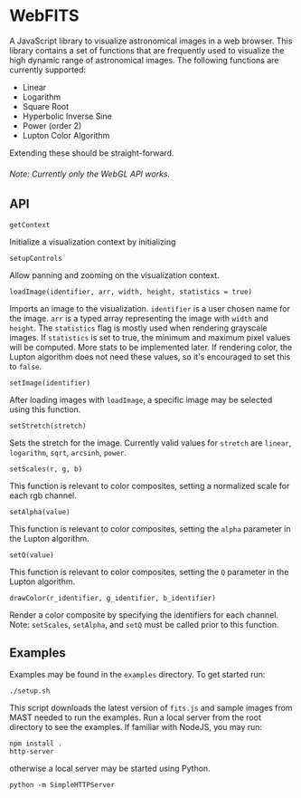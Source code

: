 # WebFITS

A JavaScript library to visualize astronomical images in a web browser.  This library contains a set of functions that are frequently used to visualize the high dynamic range of astronomical images.  The following functions are currently supported:

  * Linear
  * Logarithm
  * Square Root
  * Hyperbolic Inverse Sine
  * Power (order 2)
  * Lupton Color Algorithm

Extending these should be straight-forward.

###### Note: Currently only the WebGL API works.

## API


    getContext
Initialize a visualization context by initializing 

    setupControls
Allow panning and zooming on the visualization context.

    loadImage(identifier, arr, width, height, statistics = true)
Imports an image to the visualization.  `identifier` is a user chosen name for the image. `arr` is a typed array representing the image with `width` and `height`.  The `statistics` flag is mostly used when rendering grayscale images.  If `statistics` is set to true, the minimum and maximum pixel values will be computed.  More stats to be implemented later.  If rendering color, the Lupton algorithm does not need these values, so it's encouraged to set this to `false`.

    setImage(identifier)
After loading images with `loadImage`, a specific image may be selected using this function.

    setStretch(stretch)
Sets the stretch for the image.  Currently valid values for `stretch` are `linear`, `logarithm`, `sqrt`, `arcsinh`, `power`.

    setScales(r, g, b)
This function is relevant to color composites, setting a normalized scale for each rgb channel.

    setAlpha(value)
This function is relevant to color composites, setting the `alpha` parameter in the Lupton algorithm.

    setQ(value)
This function is relevant to color composites, setting the `Q` parameter in the Lupton algorithm.

    drawColor(r_identifier, g_identifier, b_identifier)
Render a color composite by specifying the identifiers for each channel.  Note: `setScales`, `setAlpha`, and `setQ` must be called prior to this function.


## Examples

Examples may be found in the `examples` directory.  To get started run:

    ./setup.sh

This script downloads the latest version of `fits.js` and sample images from MAST needed to run the examples.  Run a local server from the root directory to see the examples.  If familiar with NodeJS, you may run:

    npm install .
    http-server

otherwise a local server may be started using Python.

    python -m SimpleHTTPServer
